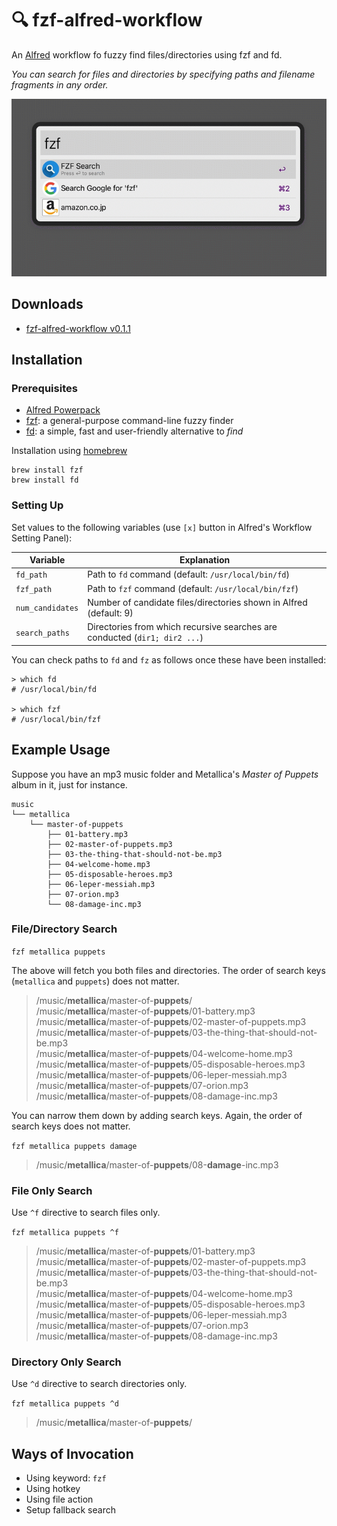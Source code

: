 # 🔍 fzf-alfred-workflow

An [Alfred](https://www.alfredapp.com/) workflow fo fuzzy find files/directories using fzf and fd.

*You can search for files and directories by specifying paths and filename fragments in any order.*

![screenshot](https://github.com/yohasebe/fzf-alfred-workflow/raw/main/files/screenshot.gif)

## Downloads

- [fzf-alfred-workflow v0.1.1](https://github.com/yohasebe/fzf-alfred-workflow/releases/download/0.1.1a/fzf-alfred-workfow.alfredworkflow)

## Installation

### Prerequisites

- [Alfred Powerpack](https://www.alfredapp.com/powerpack/)
- [fzf](https://github.com/junegunn/fzf): a general-purpose command-line fuzzy finder
- [fd](https://github.com/sharkdp/fd): a simple, fast and user-friendly alternative to *find*

Installation using [homebrew](https://brew.sh/)

```shell
brew install fzf
brew install fd
```

### Setting Up

Set values to the following variables (use `[x]` button in Alfred's Workflow Setting Panel):

| Variable       | Explanation                                                              |
| -------------- | ------------------------------------------------------------------------ |
|`fd_path`       | Path to `fd` command (default: `/usr/local/bin/fd`)                      |
|`fzf_path`      | Path to `fzf` command (default: `/usr/local/bin/fzf`)                    |
|`num_candidates`| Number of candidate files/directories shown in Alfred (default: 9)       |
|`search_paths`  | Directories from which recursive searches are conducted (`dir1; dir2 ...`)|

You can check paths to `fd` and `fz` as follows once these have been installed:

```shell
> which fd
# /usr/local/bin/fd

> which fzf
# /usr/local/bin/fzf
```

## Example Usage

Suppose you have an mp3 music folder and Metallica's *Master of Puppets* album in it, just for instance.

```
music
└── metallica
    └── master-of-puppets
        ├── 01-battery.mp3
        ├── 02-master-of-puppets.mp3
        ├── 03-the-thing-that-should-not-be.mp3
        ├── 04-welcome-home.mp3
        ├── 05-disposable-heroes.mp3
        ├── 06-leper-messiah.mp3
        ├── 07-orion.mp3
        └── 08-damage-inc.mp3
```

### File/Directory Search

`fzf metallica puppets`

The above will fetch you both files and directories. The order of search keys (`metallica` and `puppets`) does not matter.

> /music/**metallica**/master-of-**puppets**/ \
> /music/**metallica**/master-of-**puppets**/01-battery.mp3 \
> /music/**metallica**/master-of-**puppets**/02-master-of-puppets.mp3 \
> /music/**metallica**/master-of-**puppets**/03-the-thing-that-should-not-be.mp3 \
> /music/**metallica**/master-of-**puppets**/04-welcome-home.mp3 \
> /music/**metallica**/master-of-**puppets**/05-disposable-heroes.mp3 \
> /music/**metallica**/master-of-**puppets**/06-leper-messiah.mp3 \
> /music/**metallica**/master-of-**puppets**/07-orion.mp3 \
> /music/**metallica**/master-of-**puppets**/08-damage-inc.mp3

You can narrow them down by adding search keys. Again, the order of search keys does not matter.

`fzf metallica puppets damage`

> /music/**metallica**/master-of-**puppets**/08-**damage**-inc.mp3

### File Only Search

Use `^f` directive to search files only.

`fzf metallica puppets ^f`

> /music/**metallica**/master-of-**puppets**/01-battery.mp3 \
> /music/**metallica**/master-of-**puppets**/02-master-of-puppets.mp3 \
> /music/**metallica**/master-of-**puppets**/03-the-thing-that-should-not-be.mp3 \
> /music/**metallica**/master-of-**puppets**/04-welcome-home.mp3 \
> /music/**metallica**/master-of-**puppets**/05-disposable-heroes.mp3 \
> /music/**metallica**/master-of-**puppets**/06-leper-messiah.mp3 \
> /music/**metallica**/master-of-**puppets**/07-orion.mp3 \
> /music/**metallica**/master-of-**puppets**/08-damage-inc.mp3

### Directory Only Search

Use `^d` directive to search directories only.

`fzf metallica puppets ^d`

> /music/**metallica**/master-of-**puppets**/

## Ways of Invocation

- Using keyword: `fzf`
- Using hotkey
- Using file action
- Setup fallback search
